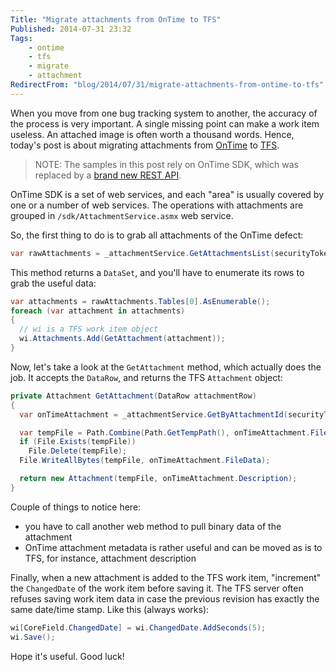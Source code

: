 ```yaml
---
Title: "Migrate attachments from OnTime to TFS"
Published: 2014-07-31 23:32
Tags:
    - ontime
    - tfs
    - migrate
    - attachment
RedirectFrom: "blog/2014/07/31/migrate-attachments-from-ontime-to-tfs"
---
```


When you move from one bug tracking system to another, the accuracy of the process is very important. A single missing point can make a work item useless. An attached image is often worth a thousand words. Hence, today's post is about migrating attachments from [OnTime][1] to [TFS][2].

> NOTE: The samples in this post rely on OnTime SDK, which was replaced by a [brand new REST API][3].

OnTime SDK is a set of web services, and each "area" is usually covered by one or a number of web services. The operations with attachments are grouped in `/sdk/AttachmentService.asmx` web service.

So, the first thing to do is to grab all attachments of the OnTime defect:

```c#
var rawAttachments = _attachmentService.GetAttachmentsList(securityToken, AttachmentSourceTypes.Defect, defect.DefectId);
```

This method returns a `DataSet`, and you'll have to enumerate its rows to grab the useful data:

```c#
var attachments = rawAttachments.Tables[0].AsEnumerable();
foreach (var attachment in attachments)
{
  // wi is a TFS work item object
  wi.Attachments.Add(GetAttachment(attachment));
}
```

Now, let's take a look at the `GetAttachment` method, which actually does the job. It accepts the `DataRow`, and returns the TFS `Attachment` object:

```c#
private Attachment GetAttachment(DataRow attachmentRow)
{
  var onTimeAttachment = _attachmentService.GetByAttachmentId(securityToken, (int)attachmentRow["AttachmentId"]);

  var tempFile = Path.Combine(Path.GetTempPath(), onTimeAttachment.FileName);
  if (File.Exists(tempFile))
    File.Delete(tempFile);
  File.WriteAllBytes(tempFile, onTimeAttachment.FileData);

  return new Attachment(tempFile, onTimeAttachment.Description);
}
```

Couple of things to notice here:

- you have to call another web method to pull binary data of the attachment
- OnTime attachment metadata is rather useful and can be moved as is to TFS, for instance, attachment description

Finally, when a new attachment is added to the TFS work item, "increment" the `ChangedDate` of the work item before saving it. The TFS server often refuses saving work item data in case the previous revision has exactly the same date/time stamp. Like this (always works):

```c#
wi[CoreField.ChangedDate] = wi.ChangedDate.AddSeconds(5);
wi.Save();
```

Hope it's useful. Good luck!

  [1]: http://www.axosoft.com/
  [2]: http://en.wikipedia.org/wiki/Team_Foundation_Server
  [3]: http://developer.axosoft.com/api
